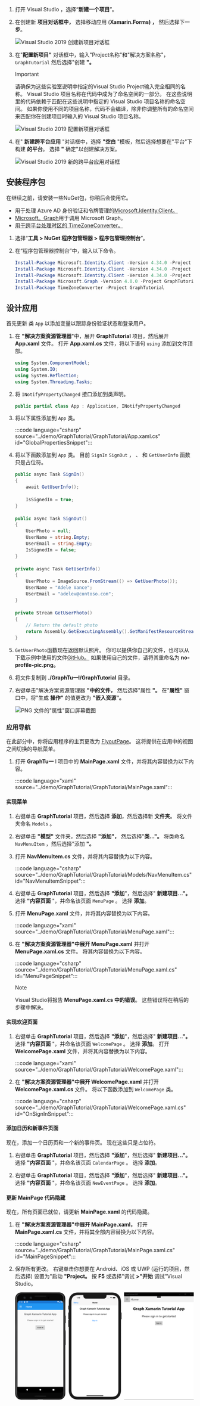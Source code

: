 <!-- markdownlint-disable MD002 MD041 -->

1. 打开 Visual Studio ，选择“**新建一个项目**”。

1. 在创建新 **项目对话框中，** 选择移动应用 (**Xamarin.Forms) ，** 然后选择下一 **步**。

    ![Visual Studio 2019 创建新项目对话框](images/new-project-dialog.png)

1. 在"**配置新项目"** 对话框中，输入"Project名称"和"解决方案名称"， `GraphTutorial` 然后选择"创建 **"。**  

    > [!IMPORTANT]
    > 请确保为这些实验室说明中指定的Visual Studio Project输入完全相同的名称。 Visual Studio 项目名称在代码中成为了命名空间的一部分。 在这些说明里的代码依赖于匹配在这些说明中指定的 Visual Studio 项目名称的命名空间。 如果你使用不同的项目名称，代码不会编译，除非你调整所有的命名空间来匹配你在创建项目时输入的 Visual Studio 项目名称。

    ![Visual Studio 2019 配置新项目对话框](images/configure-new-project-dialog.png)

1. 在" **新建跨平台应用** "对话框中，选择 **"空白** "模板，然后选择想要在"平台"下构建 **的平台**。 选择 **"** 确定"以创建解决方案。

    ![Visual Studio 2019 新的跨平台应用对话框](images/new-cross-platform-app-dialog.png)

## <a name="install-packages"></a>安装程序包

在继续之前，请安装一些NuGet包，你稍后会使用它。

- 用于处理 Azure AD 身份验证和令牌管理的[Microsoft.Identity.Client。](https://www.nuget.org/packages/Microsoft.Identity.Client/)
- [Microsoft。Graph](https://www.nuget.org/packages/Microsoft.Graph/)用于调用 Microsoft Graph。
- [用于跨平台处理时区的 TimeZoneConverter。](https://www.nuget.org/packages/TimeZoneConverter/)

1. 选择“**工具 > NuGet 程序包管理器 > 程序包管理控制台**”。

1. 在“程序包管理器控制台”中，输入以下命令。

    ```Powershell
    Install-Package Microsoft.Identity.Client -Version 4.34.0 -Project GraphTutorial
    Install-Package Microsoft.Identity.Client -Version 4.34.0 -Project GraphTutorial.Android
    Install-Package Microsoft.Identity.Client -Version 4.34.0 -Project GraphTutorial.iOS
    Install-Package Microsoft.Graph -Version 4.0.0 -Project GraphTutorial
    Install-Package TimeZoneConverter -Project GraphTutorial
    ```

## <a name="design-the-app"></a>设计应用

首先更新 类 `App` 以添加变量以跟踪身份验证状态和登录用户。

1. 在 **"解决方案资源管理器**"中，展开 **GraphTutorial** 项目，然后展开 **App.xaml** 文件。 打开 **App.xaml.cs** 文件，将以下语句 `using` 添加到文件顶部。

    ```csharp
    using System.ComponentModel;
    using System.IO;
    using System.Reflection;
    using System.Threading.Tasks;
    ```

1. 将 `INotifyPropertyChanged` 接口添加到类声明。

    ```csharp
    public partial class App : Application, INotifyPropertyChanged
    ```

1. 将以下属性添加到 `App` 类。

    :::code language="csharp" source="../demo/GraphTutorial/GraphTutorial/App.xaml.cs" id="GlobalPropertiesSnippet":::

1. 将以下函数添加到 `App` 类。 目前 `SignIn` `SignOut` ， 、 和 `GetUserInfo` 函数只是占位符。

    ```csharp
    public async Task SignIn()
    {
        await GetUserInfo();

        IsSignedIn = true;
    }

    public async Task SignOut()
    {
        UserPhoto = null;
        UserName = string.Empty;
        UserEmail = string.Empty;
        IsSignedIn = false;
    }

    private async Task GetUserInfo()
    {
        UserPhoto = ImageSource.FromStream(() => GetUserPhoto());
        UserName = "Adele Vance";
        UserEmail = "adelev@contoso.com";
    }

    private Stream GetUserPhoto()
    {
        // Return the default photo
        return Assembly.GetExecutingAssembly().GetManifestResourceStream("GraphTutorial.no-profile-pic.png");
    }
    ```

1. `GetUserPhoto`函数现在返回默认照片。 你可以提供你自己的文件，也可以从 下载示例中使用的文件[GitHub。](https://github.com/microsoftgraph/msgraph-training-xamarin/blob/master/tutorial/images/no-profile-pic.png) 如果使用自己的文件，请将其重命名为 **no-profile-pic.png。**

1. 将文件复制到 **./GraphTu一l/GraphTutorial** 目录。

1. 右键单击"解决方案资源管理器 **"中的文件，** 然后选择"属性 **"。** 在"**属性"** 窗口中，将"生成 **操作"** 的值更改为 **"嵌入资源"。**

    ![PNG 文件的"属性"窗口屏幕截图](./images/png-file-properties.png)

### <a name="app-navigation"></a>应用导航

在此部分中，你将应用程序的主页更改为 [FlyoutPage](/xamarin/xamarin-forms/app-fundamentals/navigation/flyoutpage)。 这将提供在应用中的视图之间切换的导航菜单。

1. 打开 **GraphTu一** l 项目中的 **MainPage.xaml** 文件，并将其内容替换为以下内容。

    :::code language="xaml" source="../demo/GraphTutorial/GraphTutorial/MainPage.xaml":::

#### <a name="implement-the-menu"></a>实现菜单

1. 右键单击 **GraphTutorial** 项目，然后选择 **添加**，然后选择新 **文件夹**。 将文件夹命名 `Models` 。

1. 右键单击 **"模型"** 文件夹，然后选择 **"添加"，** 然后选择"**类..."。** 将类命名 `NavMenuItem` ，然后选择"添加 **"。**

1. 打开 **NavMenuItem.cs** 文件，并将其内容替换为以下内容。

    :::code language="csharp" source="../demo/GraphTutorial/GraphTutorial/Models/NavMenuItem.cs" id="NavMenuItemSnippet":::

1. 右键单击 **GraphTutorial** 项目，然后选择 **"添加**"，然后选择" **新建项目..."。** 选择 **"内容页面** "，并命名该页面 `MenuPage` 。 选择 **添加**。

1. 打开 **MenuPage.xaml** 文件，并将其内容替换为以下内容。

    :::code language="xaml" source="../demo/GraphTutorial/GraphTutorial/MenuPage.xaml":::

1. 在 **"解决方案资源管理器"中展开 MenuPage.xaml** 并打开 **MenuPage.xaml.cs** 文件。  将其内容替换为以下内容。

    :::code language="csharp" source="../demo/GraphTutorial/GraphTutorial/MenuPage.xaml.cs" id="MenuPageSnippet":::

    > [!NOTE]
    > Visual Studio将报告 **MenuPage.xaml.cs 中的错误**。 这些错误将在稍后的步骤中解决。

#### <a name="implement-the-welcome-page"></a>实现欢迎页面

1. 右键单击 **GraphTutorial** 项目，然后选择 **"添加**"，然后选择" **新建项目..."。** 选择 **"内容页面** "，并命名该页面 `WelcomePage` 。 选择 **添加**。 打开 **WelcomePage.xaml** 文件，并将其内容替换为以下内容。

    :::code language="xaml" source="../demo/GraphTutorial/GraphTutorial/WelcomePage.xaml":::

1. 在 **"解决方案资源管理器"中展开 WelcomePage.xaml** 并打开 **WelcomePage.xaml.cs** 文件。  将以下函数添加到 `WelcomePage` 类。

    :::code language="csharp" source="../demo/GraphTutorial/GraphTutorial/WelcomePage.xaml.cs" id="OnSignInSnippet":::

#### <a name="add-calendar-and-new-event-pages"></a>添加日历和新事件页面

现在，添加一个日历页和一个新的事件页。 现在这些只是占位符。

1. 右键单击 **GraphTutorial** 项目，然后选择 **"添加**"，然后选择" **新建项目..."。** 选择 **"内容页面** "，并命名该页面 `CalendarPage` 。 选择 **添加**。

1. 右键单击 **GraphTutorial** 项目，然后选择 **"添加**"，然后选择" **新建项目..."。** 选择 **"内容页面** "，并命名该页面 `NewEventPage` 。 选择 **添加**。

#### <a name="update-mainpage-code-behind"></a>更新 MainPage 代码隐藏

现在，所有页面已就位，请更新 **MainPage.xaml** 的代码隐藏。

1. 在 **"解决方案资源管理器"中展开 MainPage.xaml，** 打开 **MainPage.xaml.cs** 文件，并将其全部内容替换为以下内容。 

    :::code language="csharp" source="../demo/GraphTutorial/GraphTutorial/MainPage.xaml.cs" id="MainPageSnippet":::

1. 保存所有更改。 右键单击你想要在 Android、iOS 或 UWP (运行的项目，然后选择) 设置为"启动 **"Project。** 按 **F5** 或选择"调试 **>"开始** 调试"Visual Studio。

    ![应用程序的 Android、iOS 和 UWP 版本的屏幕截图](./images/welcome-page.png)
